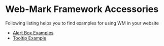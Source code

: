<h1>Web-Mark Framework Accessories</h1>
Following listing helps you to find examples for using WM in your website
<ul>
<li><a href="https://amalbenny.epizy.com/alert.html" >Alert Box Examples</a>
</li>
<li><a href="https://amalbenny.epizy.com/tooltip_box.html"> Tooltip Example</a>
</li>
</ul>
